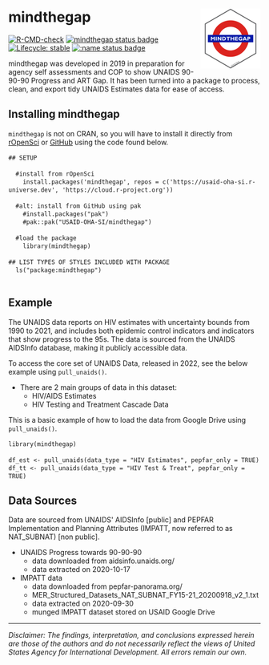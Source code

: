 # mindthegap <img src='man/figures/logo.png' align="right" height="120" />

<!-- badges: start -->
[![R-CMD-check](https://github.com/USAID-OHA-SI/mindthegap/workflows/R-CMD-check/badge.svg)](https://github.com/USAID-OHA-SI/mindthegap/actions)
[![mindthegap status badge](https://usaid-oha-si.r-universe.dev/badges/mindthegap)](https://usaid-oha-si.r-universe.dev/mindthegap)
[![Lifecycle: stable](https://img.shields.io/badge/lifecycle-stable-brightgreen.svg)](https://lifecycle.r-lib.org/articles/stages.html#stable)
[![:name status badge](https://usaid-oha-si.r-universe.dev/badges/:name)](https://usaid-oha-si.r-universe.dev/)
<!-- badges: end -->

mindthegap was developed in 2019 in preparation for agency self assessments and COP to show UNAIDS 90-90-90 Progress and ART Gap. It has been turned into a package to process, clean, and export tidy UNAIDS Estimates data for ease of access.

## Installing mindthegap

`mindthegap` is not on CRAN, so you will have to install it directly from [rOpenSci](https://usaid-oha-si.r-universe.dev/packages) or [GitHub](https://github.com/USAID-OHA-SI/) using the code found below.


```{r}
## SETUP

  #install from rOpenSci
    install.packages('mindthegap', repos = c('https://usaid-oha-si.r-universe.dev', 'https://cloud.r-project.org'))
    
  #alt: install from GitHub using pak
    #install.packages("pak")
    #pak::pak("USAID-OHA-SI/mindthegap")
    
  #load the package
    library(mindthegap)

## LIST TYPES OF STYLES INCLUDED WITH PACKAGE
  ls("package:mindthegap")
    
```

## Example

The UNAIDS data reports on HIV estimates with uncertainty bounds from 1990 to 2021, and includes both epidemic control indicators and indicators that show progress to the 95s. The data is sourced from the UNAIDS AIDSInfo database, making it publicly accessible data.

To access the core set of UNAIDS Data, released in 2022, see the below example using `pull_unaids()`.

- There are 2 main groups of data in this dataset:
    - HIV/AIDS Estimates
    - HIV Testing and Treatment Cascade Data

This is a basic example of how to load the data from Google Drive using `pull_unaids()`. 


```{r}
library(mindthegap)

df_est <- pull_unaids(data_type = "HIV Estimates", pepfar_only = TRUE)
df_tt <- pull_unaids(data_type = "HIV Test & Treat", pepfar_only = TRUE)

```


## Data Sources

Data are sourced from UNAIDS' AIDSInfo [public] and PEPFAR Implementation and Planning Attributes (IMPATT, now referred to as NAT_SUBNAT) [non public].

  - UNAIDS Progress towards 90-90-90
    - data downloaded from aidsinfo.unaids.org/ 
    - data extracted on 2020-10-17
  - IMPATT data
    - data downloaded from pepfar-panorama.org/
    - MER_Structured_Datasets_NAT_SUBNAT_FY15-21_20200918_v2_1.txt
    - data extracted on 2020-09-30
    - munged IMPATT dataset stored on USAID Google Drive


---

*Disclaimer: The findings, interpretation, and conclusions expressed herein are those of the authors and do not necessarily reflect the views of United States Agency for International Development. All errors remain our own.*
